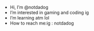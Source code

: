 - Hi, I’m @notdadog
- I’m interested in gaming and coding ig
- I’m learning atm lol
- How to reach me:ig : notdadog

<!---
xyloh99/xyloh99 is a ✨ special ✨ repository because its `README.md` (this file) appears on your GitHub profile.
You can click the Preview link to take a look at your changes.
--->
